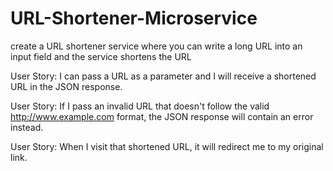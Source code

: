 # URL-Shortener-Microservice
create a URL shortener service where you can write a long URL into an input field and the service shortens the URL

User Story: I can pass a URL as a parameter and I will receive a shortened URL in the JSON response.

User Story: If I pass an invalid URL that doesn't follow the valid http://www.example.com format, the JSON response will contain an error instead.

User Story: When I visit that shortened URL, it will redirect me to my original link.

